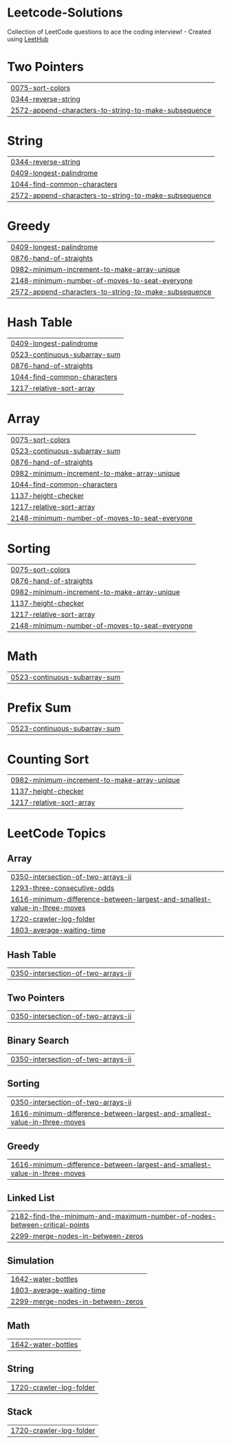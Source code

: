 # Leetcode-Solutions
Collection of LeetCode questions to ace the coding interview! - Created using [LeetHub](https://github.com/QasimWani/LeetHub)


# Two Pointers
|  |
| ------- |
| [0075-sort-colors](https://github.com/Manak12/Leetcode-Solutions/tree/master/0075-sort-colors) |
| [0344-reverse-string](https://github.com/Manak12/Leetcode-Solutions/tree/master/0344-reverse-string) |
| [2572-append-characters-to-string-to-make-subsequence](https://github.com/Manak12/Leetcode-Solutions/tree/master/2572-append-characters-to-string-to-make-subsequence) |
# String
|  |
| ------- |
| [0344-reverse-string](https://github.com/Manak12/Leetcode-Solutions/tree/master/0344-reverse-string) |
| [0409-longest-palindrome](https://github.com/Manak12/Leetcode-Solutions/tree/master/0409-longest-palindrome) |
| [1044-find-common-characters](https://github.com/Manak12/Leetcode-Solutions/tree/master/1044-find-common-characters) |
| [2572-append-characters-to-string-to-make-subsequence](https://github.com/Manak12/Leetcode-Solutions/tree/master/2572-append-characters-to-string-to-make-subsequence) |
# Greedy
|  |
| ------- |
| [0409-longest-palindrome](https://github.com/Manak12/Leetcode-Solutions/tree/master/0409-longest-palindrome) |
| [0876-hand-of-straights](https://github.com/Manak12/Leetcode-Solutions/tree/master/0876-hand-of-straights) |
| [0982-minimum-increment-to-make-array-unique](https://github.com/Manak12/Leetcode-Solutions/tree/master/0982-minimum-increment-to-make-array-unique) |
| [2148-minimum-number-of-moves-to-seat-everyone](https://github.com/Manak12/Leetcode-Solutions/tree/master/2148-minimum-number-of-moves-to-seat-everyone) |
| [2572-append-characters-to-string-to-make-subsequence](https://github.com/Manak12/Leetcode-Solutions/tree/master/2572-append-characters-to-string-to-make-subsequence) |
# Hash Table
|  |
| ------- |
| [0409-longest-palindrome](https://github.com/Manak12/Leetcode-Solutions/tree/master/0409-longest-palindrome) |
| [0523-continuous-subarray-sum](https://github.com/Manak12/Leetcode-Solutions/tree/master/0523-continuous-subarray-sum) |
| [0876-hand-of-straights](https://github.com/Manak12/Leetcode-Solutions/tree/master/0876-hand-of-straights) |
| [1044-find-common-characters](https://github.com/Manak12/Leetcode-Solutions/tree/master/1044-find-common-characters) |
| [1217-relative-sort-array](https://github.com/Manak12/Leetcode-Solutions/tree/master/1217-relative-sort-array) |
# Array
|  |
| ------- |
| [0075-sort-colors](https://github.com/Manak12/Leetcode-Solutions/tree/master/0075-sort-colors) |
| [0523-continuous-subarray-sum](https://github.com/Manak12/Leetcode-Solutions/tree/master/0523-continuous-subarray-sum) |
| [0876-hand-of-straights](https://github.com/Manak12/Leetcode-Solutions/tree/master/0876-hand-of-straights) |
| [0982-minimum-increment-to-make-array-unique](https://github.com/Manak12/Leetcode-Solutions/tree/master/0982-minimum-increment-to-make-array-unique) |
| [1044-find-common-characters](https://github.com/Manak12/Leetcode-Solutions/tree/master/1044-find-common-characters) |
| [1137-height-checker](https://github.com/Manak12/Leetcode-Solutions/tree/master/1137-height-checker) |
| [1217-relative-sort-array](https://github.com/Manak12/Leetcode-Solutions/tree/master/1217-relative-sort-array) |
| [2148-minimum-number-of-moves-to-seat-everyone](https://github.com/Manak12/Leetcode-Solutions/tree/master/2148-minimum-number-of-moves-to-seat-everyone) |
# Sorting
|  |
| ------- |
| [0075-sort-colors](https://github.com/Manak12/Leetcode-Solutions/tree/master/0075-sort-colors) |
| [0876-hand-of-straights](https://github.com/Manak12/Leetcode-Solutions/tree/master/0876-hand-of-straights) |
| [0982-minimum-increment-to-make-array-unique](https://github.com/Manak12/Leetcode-Solutions/tree/master/0982-minimum-increment-to-make-array-unique) |
| [1137-height-checker](https://github.com/Manak12/Leetcode-Solutions/tree/master/1137-height-checker) |
| [1217-relative-sort-array](https://github.com/Manak12/Leetcode-Solutions/tree/master/1217-relative-sort-array) |
| [2148-minimum-number-of-moves-to-seat-everyone](https://github.com/Manak12/Leetcode-Solutions/tree/master/2148-minimum-number-of-moves-to-seat-everyone) |
# Math
|  |
| ------- |
| [0523-continuous-subarray-sum](https://github.com/Manak12/Leetcode-Solutions/tree/master/0523-continuous-subarray-sum) |
# Prefix Sum
|  |
| ------- |
| [0523-continuous-subarray-sum](https://github.com/Manak12/Leetcode-Solutions/tree/master/0523-continuous-subarray-sum) |
# Counting Sort
|  |
| ------- |
| [0982-minimum-increment-to-make-array-unique](https://github.com/Manak12/Leetcode-Solutions/tree/master/0982-minimum-increment-to-make-array-unique) |
| [1137-height-checker](https://github.com/Manak12/Leetcode-Solutions/tree/master/1137-height-checker) |
| [1217-relative-sort-array](https://github.com/Manak12/Leetcode-Solutions/tree/master/1217-relative-sort-array) |
<!---LeetCode Topics Start-->
# LeetCode Topics
## Array
|  |
| ------- |
| [0350-intersection-of-two-arrays-ii](https://github.com/Manak12/Leetcode-Solutions/tree/master/0350-intersection-of-two-arrays-ii) |
| [1293-three-consecutive-odds](https://github.com/Manak12/Leetcode-Solutions/tree/master/1293-three-consecutive-odds) |
| [1616-minimum-difference-between-largest-and-smallest-value-in-three-moves](https://github.com/Manak12/Leetcode-Solutions/tree/master/1616-minimum-difference-between-largest-and-smallest-value-in-three-moves) |
| [1720-crawler-log-folder](https://github.com/Manak12/Leetcode-Solutions/tree/master/1720-crawler-log-folder) |
| [1803-average-waiting-time](https://github.com/Manak12/Leetcode-Solutions/tree/master/1803-average-waiting-time) |
## Hash Table
|  |
| ------- |
| [0350-intersection-of-two-arrays-ii](https://github.com/Manak12/Leetcode-Solutions/tree/master/0350-intersection-of-two-arrays-ii) |
## Two Pointers
|  |
| ------- |
| [0350-intersection-of-two-arrays-ii](https://github.com/Manak12/Leetcode-Solutions/tree/master/0350-intersection-of-two-arrays-ii) |
## Binary Search
|  |
| ------- |
| [0350-intersection-of-two-arrays-ii](https://github.com/Manak12/Leetcode-Solutions/tree/master/0350-intersection-of-two-arrays-ii) |
## Sorting
|  |
| ------- |
| [0350-intersection-of-two-arrays-ii](https://github.com/Manak12/Leetcode-Solutions/tree/master/0350-intersection-of-two-arrays-ii) |
| [1616-minimum-difference-between-largest-and-smallest-value-in-three-moves](https://github.com/Manak12/Leetcode-Solutions/tree/master/1616-minimum-difference-between-largest-and-smallest-value-in-three-moves) |
## Greedy
|  |
| ------- |
| [1616-minimum-difference-between-largest-and-smallest-value-in-three-moves](https://github.com/Manak12/Leetcode-Solutions/tree/master/1616-minimum-difference-between-largest-and-smallest-value-in-three-moves) |
## Linked List
|  |
| ------- |
| [2182-find-the-minimum-and-maximum-number-of-nodes-between-critical-points](https://github.com/Manak12/Leetcode-Solutions/tree/master/2182-find-the-minimum-and-maximum-number-of-nodes-between-critical-points) |
| [2299-merge-nodes-in-between-zeros](https://github.com/Manak12/Leetcode-Solutions/tree/master/2299-merge-nodes-in-between-zeros) |
## Simulation
|  |
| ------- |
| [1642-water-bottles](https://github.com/Manak12/Leetcode-Solutions/tree/master/1642-water-bottles) |
| [1803-average-waiting-time](https://github.com/Manak12/Leetcode-Solutions/tree/master/1803-average-waiting-time) |
| [2299-merge-nodes-in-between-zeros](https://github.com/Manak12/Leetcode-Solutions/tree/master/2299-merge-nodes-in-between-zeros) |
## Math
|  |
| ------- |
| [1642-water-bottles](https://github.com/Manak12/Leetcode-Solutions/tree/master/1642-water-bottles) |
## String
|  |
| ------- |
| [1720-crawler-log-folder](https://github.com/Manak12/Leetcode-Solutions/tree/master/1720-crawler-log-folder) |
## Stack
|  |
| ------- |
| [1720-crawler-log-folder](https://github.com/Manak12/Leetcode-Solutions/tree/master/1720-crawler-log-folder) |
<!---LeetCode Topics End-->